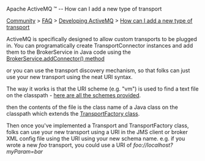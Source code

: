 Apache ActiveMQ ™ -- How can I add a new type of transport 

[Community](community.html) > [FAQ](faq.html) > [Developing ActiveMQ](developing-activemq.html) > [How can I add a new type of transport](how-can-i-add-a-new-type-of-transport.html)


ActiveMQ is specifically designed to allow custom transports to be plugged in. You can programatically create TransportConnector instances and add them to the BrokerService in Java code using the [BrokerService.addConnector() method](http://activemq.codehaus.org/maven/apidocs/org/apache/activemq/broker/BrokerService.html#addConnector(org.apache.activemq.broker.TransportConnector))

or you can use the transport discovery mechanism, so that folks can just use your new transport using the neat URI syntax.

The way it works is that the URI scheme (e.g. "vm") is used to find a text file on the classpath - [here are all the schemes provided](http://svn.apache.org/repos/asf/incubator/activemq/trunk/activemq-core/src/main/resources/META-INF/services/org/apache/activemq/transport/).

then the contents of the file is the class name of a Java class on the classpath which extends the [TransportFactory class](http://activemq.codehaus.org/maven/apidocs/org/apache/activemq/transport/TransportFactory.html).

Then once you've implemented a Transport and TransportFactory class, folks can use your new transport using a URI in the JMS client or broker XML config file using the URI using your new schema name. e.g. if you wrote a new _foo_ transport, you could use a URI of _foo://localhost?myParam=bar_

